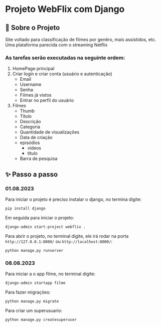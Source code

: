 # Projeto WebFlix com Django

## 📑 Sobre o Projeto
Site voltado para classificação de filmes por genêro, mais assistidos, etc.
Uma plataforma parecida com o streaming Netflix

### As tarefas serão executadas na seguinte ordem:
1. HomePage principal
2. Criar login e criar conta (usuário e autenticação)
    - Email
    - Username
    - Senha
    - Filmes já vistos
    - Entrar no perfil do usuário
3. Filmes
    - Thumb
    - Título
    - Descrição
    - Categoria
    - Quantidade de visualizações
    - Data de criação
    - episódios
      - videos
      - título
    - Barra de pesquisa


## ✨ Passo a passo

### 01.08.2023
Para iniciar o projeto é preciso instalar o django, no termina digite:
```commandline
pip install django
```
Em seguida para iniciar o projeto:
```commandline
django-admin start-project webflix .
```
Para abrir o projeto, no terminal digite, ele irá rodar na porta `http://127.0.0.1:8000/` ou `http://localhost:8000/`:
```commandline
python manage.py runserver
```


### 08.08.2023
Para iniciar a o app filme, no terminal digite:
```
django-admin startapp filme
```
Para fazer migrações:
```
python manage.py migrate
```
Para criar um superusuario:
```
python manage.py createsuperuser
```
